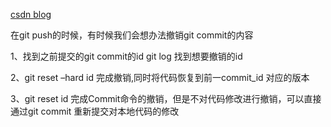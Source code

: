 [csdn blog](https://blog.csdn.net/dong19900415/article/details/70495716)

在git push的时候，有时候我们会想办法撤销git commit的内容  

1、找到之前提交的git commit的id 
git log 
找到想要撤销的id  

2、git reset –hard id 
完成撤销,同时将代码恢复到前一commit_id 对应的版本  
 
3、git reset id 
完成Commit命令的撤销，但是不对代码修改进行撤销，可以直接通过git commit 重新提交对本地代码的修改